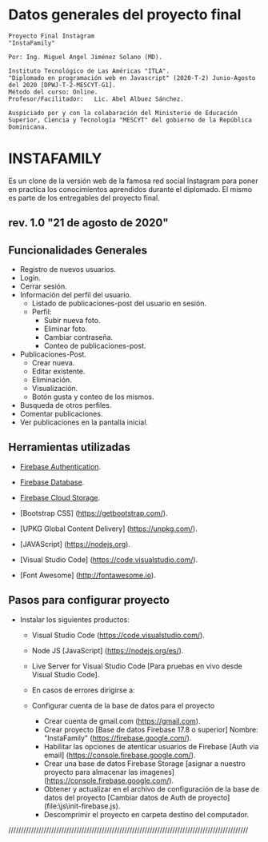 # Datos generales del proyecto final
	
	Proyecto Final Instagram
	"InstaFamily"
	
	Por: Ing. Miguel Angel Jiménez Solano (MD).

	Instituto Tecnológico de Las Américas "ITLA".
	"Diplomado en programación web en Javascript" (2020-T-2) Junio-Agosto del 2020 [DPWJ-T-2-MESCYT-G1].
	Método del curso: Online.
	Profesor/Facilitador:	Lic. Abel Albuez Sánchez.
	
	Auspiciado por y con la colabaración del Ministerio de Educación Superior, Ciencia y Tecnología "MESCYT" del gobierno de la República Dominicana.


# INSTAFAMILY

Es un clone de la versión web de la famosa red social Instagram para poner en practica los conocimientos aprendidos durante el diplomado. El mismo es parte de los entregables del proyecto final.

## rev. 1.0 "21 de agosto de 2020"

## Funcionalidades Generales

* Registro de nuevos usuarios.
* Login.
* Cerrar sesión.
* Información del perfil del usuario.
  * Listado de publicaciones-post del usuario en sesión.
  * Perfil:
    * Subir nueva foto.
    * Eliminar foto.
    * Cambiar contraseña.
	* Conteo de publicaciones-post.
* Publicaciones-Post.
  * Crear nueva.
  * Editar existente.
  * Eliminación.
  * Visualización.
  * Botón gusta y conteo de los mismos.
* Busqueda de otros perfiles.
* Comentar publicaciones.
* Ver publicaciones en la pantalla inicial.


## Herramientas utilizadas

* [Firebase Authentication](https://firebase.google.com/docs/auth).

* [Firebase Database](https://firebase.google.com/docs/database).

* [Firebase Cloud Storage](https://firebase.google.com/docs/storage).

* [Bootstrap CSS] (https://getbootstrap.com/).

* [UPKG Global Content Delivery] (https://unpkg.com/).

* [JAVAScript] (https://nodejs.org).

* [Visual Studio Code] (https://code.visualstudio.com/).

* [Font Awesome] (http://fontawesome.io).

## Pasos para configurar proyecto

* Instalar los siguientes productos:
	* Visual Studio Code (https://code.visualstudio.com/).
	* Node JS [JavaScript] (https://nodejs.org/es/).
	* Live Server for Visual Studio Code [Para pruebas en vivo desde Visual Studio Code].
	* En casos de errores dirigirse a: 

	* Configurar cuenta de la base de datos para el proyecto
		* Crear cuenta de gmail.com (https://gmail.com).
		* Crear proyecto [Base de datos Firebase 17.8 o superior] Nombre: "InstaFamily"  (https://firebase.google.com/).
		* Habilitar las opciones de atenticar usuarios de Firebase [Auth via email] (https://console.firebase.google.com/).
		* Crear una base de datos Firebase Storage [asignar a nuestro proyecto para almacenar las imagenes] (https://console.firebase.google.com/).
		* Obtener y actualizar en el archivo de configuración de la base de datos del proyecto [Cambiar datos de Auth de proyecto] (file:\js\init-firebase.js).
		* Descomprimir el proyecto en carpeta destino del computador.
		

///////////////////////////////////////////////////////////////////////////////////////////////

